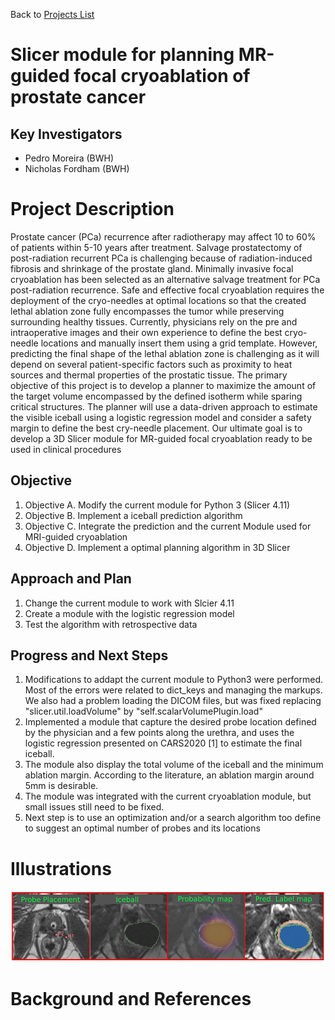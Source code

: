 Back to [Projects List](../../README.md#ProjectsList)

# Slicer module for planning MR-guided focal cryoablation of prostate cancer

## Key Investigators

- Pedro Moreira (BWH)
- Nicholas Fordham (BWH)

# Project Description
Prostate cancer (PCa) recurrence after radiotherapy may affect 10 to 60% of patients within 5-10 years after treatment. 
Salvage prostatectomy of post-radiation recurrent PCa is challenging because of radiation-induced fibrosis and shrinkage of the prostate gland. 
Minimally invasive focal cryoablation has been selected as an alternative salvage treatment for PCa post-radiation recurrence. Safe and effective focal cryoablation requires the deployment of the cryo-needles at optimal locations so that the created lethal ablation zone fully encompasses the tumor while preserving surrounding healthy tissues. 
Currently, physicians rely on the pre and intraoperative images and their own experience to define the best cryo-needle locations and manually insert them using a grid template. However, predicting the final shape of the lethal ablation zone is challenging as it will depend on several patient-specific factors such as proximity to heat sources and thermal properties of the prostatic tissue. The primary objective of this project is to develop a planner to maximize the amount of the target volume encompassed by the defined isotherm while sparing critical structures. The planner will use a data-driven approach to estimate the visible iceball using a logistic regression model and consider a safety margin to define the best cry-needle placement. Our ultimate goal is to develop a 3D Slicer module for MR-guided focal cryoablation ready to be used in clinical procedures
## Objective

<!-- Describe here WHAT you would like to achieve (what you will have as end result). -->

1. Objective A. Modify the current module for Python 3 (Slicer 4.11)
2. Objective B. Implement a iceball prediction algorithm 
3. Objective C. Integrate the prediction and the current Module used for MRI-guided cryoablation
4. Objective D. Implement a optimal planning algorithm in 3D Slicer

## Approach and Plan

<!-- Describe here HOW you would like to achieve the objectives stated above. -->

1. Change the current module to work with Slcier 4.11
3. Create a module with the logistic regression model
4. Test the algorithm with retrospective data

## Progress and Next Steps

1. Modifications to addapt the current module to Python3 were performed. Most of the errors were related to dict_keys and managing the markups. We also had a problem loading the DICOM files, but was fixed replacing "slicer.util.loadVolume" by "self.scalarVolumePlugin.load"
1. Implemented a module that capture the desired probe location defined by the physician and a few points along the urethra, and uses the logistic regression presented on CARS2020 [1] to estimate the final iceball.
1. The module also display the total volume of the iceball and the minimum ablation margin. According to the literature, an ablation margin around 5mm is desirable.
2. The module was integrated with the current cryoablation module, but small issues still need to be fixed.
3. Next step is to use an optimization and/or a search algorithm too define to suggest an optimal number of probes and its locations

# Illustrations

<!-- Add pictures and links to videos that demonstrate what has been accomplished.
![Description of picture](Example2.jpg)
![Some more images](Example2.jpg)
-->
![Iceball prediction](ScreenShot.png)


# Background and References

<!-- If you developed any software, include link to the source code repository. If possible, also add links to sample data, and to any relevant publications. -->
